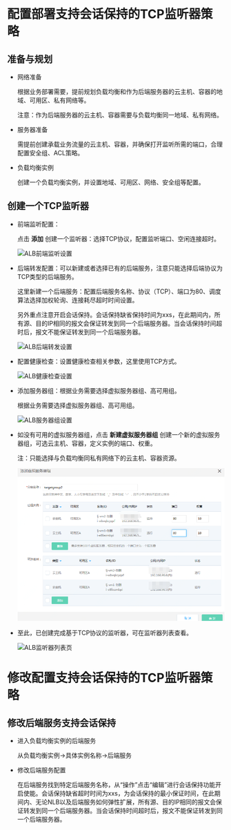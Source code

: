 # 配置部署支持会话保持的TCP监听器策略

## 准备与规划

- 网络准备

	根据业务部署需要，提前规划负载均衡和作为后端服务器的云主机、容器的地域、可用区、私有网络等。
	
	注意：作为后端服务器的云主机、容器需要与负载均衡同一地域、私有网络。

- 服务器准备

	需提前创建承载业务流量的云主机、容器，并确保打开监听所需的端口，合理配置安全组、ACL策略。

- 负载均衡实例

	创建一个负载均衡实例，并设置地域、可用区、网络、安全组等配置。

## 创建一个TCP监听器

- 前端监听配置：
	
	点击 **添加** 创建一个监听器：选择TCP协议，配置监听端口、空闲连接超时。

	![ALB前端监听设置](https://github.com/jdcloudcom/cn/blob/master/image/Networking/ALB/ALB-052.png)

- 后端转发配置：可以新建或者选择已有的后端服务，注意只能选择后端协议为TCP类型的后端服务。
	
	这里新建一个后端服务：配置后端服务名称、协议（TCP）、端口为80、调度算法选择加权轮询、连接耗尽超时时间设置。

    另外重点注意开启会话保持。会话保持缺省保持时间为xxs，在此期间内，所有源、目的IP相同的报文会保证转发到同一个后端服务器。当会话保持时间超时后，报文不能保证转发到同一个后端服务器。

	![ALB后端转发设置](https://github.com/jdcloudcom/cn/blob/master/image/Networking/ALB/ALB-053.png)

- 配置健康检查：设置健康检查相关参数，这里使用TCP方式。

	![ALB健康检查设置](https://github.com/jdcloudcom/cn/blob/master/image/Networking/ALB/ALB-054.png)

- 添加服务器组：根据业务需要选择虚拟服务器组、高可用组。

	根据业务需要选择虚拟服务器组、高可用组。

	![ALB服务器组设置](https://github.com/jdcloudcom/cn/blob/master/image/Networking/ALB/ALB-055.png)

- 如没有可用的虚拟服务器组，点击 **新建虚拟服务器组** 创建一个新的虚拟服务器组，可选云主机、容器，定义实例的端口、权重。
	
	注：只能选择与负载均衡同私有网络下的云主机、容器资源。

	![ALB虚拟服务器组设置](https://github.com/jdcloudcom/cn/blob/master/image/Networking/ALB/ALB-056.png)

- 至此，已创建完成基于TCP协议的监听器，可在监听器列表查看。

	![ALB监听器列表页](https://github.com/jdcloudcom/cn/blob/master/image/Networking/ALB/ALB-057.png)

# 修改配置支持会话保持的TCP监听器策略

## 修改后端服务支持会话保持

- 进入负载均衡实例的后端服务

	从负载均衡实例->具体实例名称->后端服务

- 修改后端服务配置

	在后端服务找到特定后端服务名称，从“操作”点击“编辑”进行会话保持功能开启使能。会话保持缺省超时时间为xxs，为会话保持的最小保证时间，在此期间内、无论NLB以及后端服务如何弹性扩展，所有源、目的IP相同的报文会保证转发到同一个后端服务器。当会话保持时间超时后，报文不能保证转发到同一个后端服务器。


